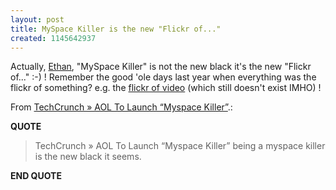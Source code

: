 ```yaml
---
layout: post
title: MySpace Killer is the new "Flickr of..."
created: 1145642937
---
```

<p>Actually, <a href="http://blackrimglasses.com/">Ethan</a>, "MySpace Killer" is not the new black it's the new "Flickr of..." :-) ! Remember the good 'ole days last year when everything was the flickr of something? e.g. the <a href="http://www.rolandtanglao.com/archives/2005/11/06/flickr_of_video_doesnt_exist_my_video_upload_experience">flickr of video</a> (which still doesn't exist IMHO) !
</p>
<p>From <a href="http://blackrimglasses.com/archives/2006/04/20/techcrunch-%c2%bb-aol-to-launch-%e2%80%9cmyspace-killer%e2%80%9d/">TechCrunch &raquo; AOL To Launch &ldquo;Myspace Killer&rdquo;</a>.:</p>
<p><b>QUOTE</b></p><blockquote><p>TechCrunch &raquo; AOL To Launch &ldquo;Myspace Killer&rdquo; being a myspace killer is the new black it seems.</p></blockquote><p><b>END QUOTE</b></p>

